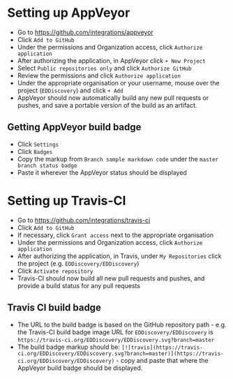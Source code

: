 # Setting up AppVeyor

* Go to https://github.com/integrations/appveyor
* Click `Add to GitHub`
* Under the permissions and Organization access, click `Authorize application`
* After authorizing the application, in AppVeyor click `+ New Project`
* Select `Public repositories only` and click `Authorize GitHub`
* Review the permissions and click `Authorize application`
* Under the appropriate organisation or your username, mouse over the project (`EDDiscovery`) and click `+ Add`
* AppVeyor should now automatically build any new pull requests or pushes, and save a portable version of the build as an artifact.

## Getting AppVeyor build badge

* Click `Settings`
* Click `Badges`
* Copy the markup from `Branch sample markdown code` under the `master branch status badge`
* Paste it wherever the AppVeyor status should be displayed

# Setting up Travis-CI

* Go to https://github.com/integrations/travis-ci
* Click `Add to GitHub`
* If necessary, click `Grant access` next to the appropriate organisation
* Under the permissions and Organization access, click `Authorize application`
* After authorizing the application, in Travis, under `My Repositories` click the project (e.g. `EDDiscovery/EDDiscovery`)
* Click `Activate repository`
* Travis-CI should now build all new pull requests and pushes, and provide a build status for any pull requests

## Travis CI build badge

* The URL to the build badge is based on the GitHub repository path - e.g. the Travis-CI build badge image URL for `EDDiscovery/EDDiscovery` is `https://travis-ci.org/EDDiscovery/EDDiscovery.svg?branch=master`
* The build badge markup should be: `[![travis](https://travis-ci.org/EDDiscovery/EDDiscovery.svg?branch=master)](https://travis-ci.org/EDDiscovery/EDDiscovery)` - copy and paste that where the AppVeyor build badge should be displayed.

